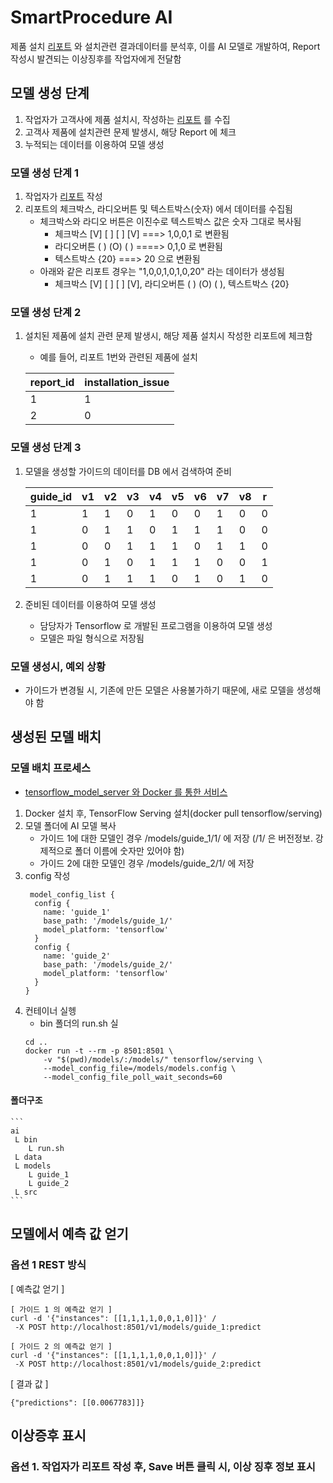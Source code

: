 # SmartProcedure AI
제품 설치 [리포트](https://docs.google.com/document/d/1kJ9uFPWnUiRx0PrnSZ7YrXkf52QmT1GQxj8zOnvsANc/edit?usp=sharing) 와 설치관련 결과데이터를 분석후, 이를 AI 모델로 개발하여, Report 작성시 발견되는 이상징후를 작업자에게 전달함

## 모델 생성 단계
1. 작업자가 고객사에 제품 설치시, 작성하는 [리포트](https://docs.google.com/document/d/1kJ9uFPWnUiRx0PrnSZ7YrXkf52QmT1GQxj8zOnvsANc/edit?usp=sharing) 를 수집  
2. 고객사 제품에 설치관련 문제 발생시, 해당 Report 에 체크
3. 누적되는 데이터를 이용하여 모델 생성

### 모델 생성 단계 1
1. 작업자가 [리포트](https://docs.google.com/document/d/1kJ9uFPWnUiRx0PrnSZ7YrXkf52QmT1GQxj8zOnvsANc/edit?usp=sharing) 작성
2. 리포트의 체크박스, 라디오버튼 및 텍스트박스(숫자) 에서 데이터를 수집됨
   - 체크박스와 라디오 버튼은 이진수로 텍스트박스 값은 숫자 그대로 복사됨
       * 체크박스 [V] [ ] [ ] [V] ===> 1,0,0,1 로 변환됨
       * 라디오버튼 ( ) (O) ( ) ====> 0,1,0 로 변환됨
       * 텍스트박스 {20} ===> 20 으로 변환됨
   - 아래와 같은 리포트 경우는 "1,0,0,1,0,1,0,20" 라는 데이터가 생성됨
       * 체크박스 [V] [ ] [ ] [V], 라디오버튼 ( ) (O) ( ), 텍스트박스 {20}
  
### 모델 생성 단계 2         
1. 설치된 제품에 설치 관련 문제 발생시, 해당 제품 설치시 작성한 리포트에 체크함 
    - 예를 들어, 리포트 1번와 관련된 제품에 설치
    
    | report_id | installation_issue |
    | --------- | ------------------ |
    |         1 |                  1 |
    |         2 |                  0 | 
    
### 모델 생성 단계 3
1. 모델을 생성할 가이드의 데이터를 DB 에서 검색하여 준비

    | guide_id |  v1 |  v2 |  v3 |  v4 |  v5 |  v6 |  v7 |  v8 |  r  |
    | -------- | --- | --- | --- | --- | --- | --- | --- | --- | --- |
    | 1        |  1  |  1  |  0  |  1  |  0  |  0  |  1  |  0  |  0  |
    | 1        |  0  |  1  |  1  |  0  |  1  |  1  |  1  |  0  |  0  | 
    | 1        |  0  |  0  |  1  |  1  |  1  |  0  |  1  |  1  |  0  | 
    | 1        |  0  |  1  |  0  |  1  |  1  |  1  |  0  |  0  |  1  | 
    | 1        |  0  |  1  |  1  |  1  |  0  |  1  |  0  |  1  |  0  | 

2. 준비된 데이터를 이용하여 모델 생성
   - 담당자가 Tensorflow 로 개발된 프로그램을 이용하여 모델 생성
   - 모델은 파일 형식으로 저장됨
 
### 모델 생성시, 예외 상황
* 가이드가 변경될 시, 기존에 만든 모델은 사용불가하기 때문에, 새로 모델을 생성해야 함

## 생성된 모델 배치 

### 모델 배치 프로세스
* [tensorflow_model_server 와 Docker 를 통한 서비스](https://www.tensorflow.org/tfx/serving/docker)
1. Docker 설치 후, TensorFlow Serving 설치(docker pull tensorflow/serving) 
2. 모델 폴더에 AI 모델 복사 
    * 가이드 1에 대한 모델인 경우 /models/guide_1/1/ 에 저장 (/1/ 은 버전정보. 강제적으로 폴더 이름에 숫자만 있어야 함)
    * 가이드 2에 대한 모델인 경우 /models/guide_2/1/ 에 저장
3. config 작성
    ``` 
     model_config_list {
      config {
        name: 'guide_1'
        base_path: '/models/guide_1/'
        model_platform: 'tensorflow'
      }
      config {
        name: 'guide_2'
        base_path: '/models/guide_2/'
        model_platform: 'tensorflow'
      }
    }
    ```   
3. 컨테이너 실헹
    * bin 폴더의 run.sh 실
    ```
    cd ..
    docker run -t --rm -p 8501:8501 \
        -v "$(pwd)/models/:/models/" tensorflow/serving \
        --model_config_file=/models/models.config \
        --model_config_file_poll_wait_seconds=60
    ```

#### 폴더구조
    ```
    ai
     L bin
        L run.sh
     L data
     L models
        L guide_1
        L guide_2
     L src   
    ```

## 모델에서 예측 값 얻기
### 옵션 1 REST 방식
[ 예측값 얻기 ]
``` 
[ 가이드 1 의 예측값 얻기 ]
curl -d '{"instances": [[1,1,1,1,0,0,1,0]]}' /
 -X POST http://localhost:8501/v1/models/guide_1:predict

[ 가이드 2 의 예측값 얻기 ]
curl -d '{"instances": [[1,1,1,1,0,0,1,0]]}' /
 -X POST http://localhost:8501/v1/models/guide_2:predict
``` 
[ 결과 값 ]
```
{"predictions": [[0.0067783]]}
```

## 이상증후 표시
### 옵션 1. 작업자가 리포트 작성 후, Save 버튼 클릭 시, 이상 징후 정보 표시
